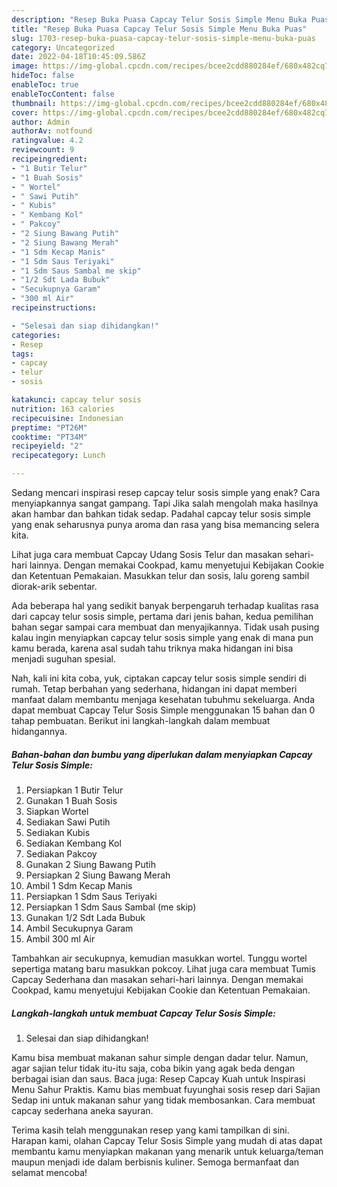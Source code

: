 ```yaml
---
description: "Resep Buka Puasa Capcay Telur Sosis Simple Menu Buka Puas"
title: "Resep Buka Puasa Capcay Telur Sosis Simple Menu Buka Puas"
slug: 1703-resep-buka-puasa-capcay-telur-sosis-simple-menu-buka-puas
category: Uncategorized
date: 2022-04-18T10:45:09.586Z
image: https://img-global.cpcdn.com/recipes/bcee2cdd880284ef/680x482cq70/capcay-telur-sosis-simple-foto-resep-utama.jpg
hideToc: false
enableToc: true
enableTocContent: false
thumbnail: https://img-global.cpcdn.com/recipes/bcee2cdd880284ef/680x482cq70/capcay-telur-sosis-simple-foto-resep-utama.jpg
cover: https://img-global.cpcdn.com/recipes/bcee2cdd880284ef/680x482cq70/capcay-telur-sosis-simple-foto-resep-utama.jpg
author: Admin
authorAv: notfound
ratingvalue: 4.2
reviewcount: 9
recipeingredient:
- "1 Butir Telur"
- "1 Buah Sosis"
- " Wortel"
- " Sawi Putih"
- " Kubis"
- " Kembang Kol"
- " Pakcoy"
- "2 Siung Bawang Putih"
- "2 Siung Bawang Merah"
- "1 Sdm Kecap Manis"
- "1 Sdm Saus Teriyaki"
- "1 Sdm Saus Sambal me skip"
- "1/2 Sdt Lada Bubuk"
- "Secukupnya Garam"
- "300 ml Air"
recipeinstructions:

- "Selesai dan siap dihidangkan!"
categories:
- Resep
tags:
- capcay
- telur
- sosis

katakunci: capcay telur sosis 
nutrition: 163 calories
recipecuisine: Indonesian
preptime: "PT26M"
cooktime: "PT34M"
recipeyield: "2"
recipecategory: Lunch

---
```



Sedang mencari inspirasi resep capcay telur sosis simple yang enak? Cara menyiapkannya sangat gampang. Tapi Jika salah mengolah maka hasilnya akan hambar dan bahkan tidak sedap. Padahal capcay telur sosis simple yang enak seharusnya punya aroma dan rasa yang bisa memancing selera kita.


Lihat juga cara membuat Capcay Udang Sosis Telur dan masakan sehari-hari lainnya. Dengan memakai Cookpad, kamu menyetujui Kebijakan Cookie dan Ketentuan Pemakaian. Masukkan telur dan sosis, lalu goreng sambil diorak-arik sebentar.

Ada beberapa hal yang sedikit banyak berpengaruh terhadap kualitas rasa dari capcay telur sosis simple, pertama dari jenis bahan, kedua pemilihan bahan segar sampai cara membuat dan menyajikannya. Tidak usah pusing kalau ingin menyiapkan capcay telur sosis simple yang enak di mana pun kamu berada, karena asal sudah tahu triknya maka hidangan ini bisa menjadi suguhan spesial.


Nah, kali ini kita coba, yuk, ciptakan capcay telur sosis simple sendiri di rumah. Tetap berbahan yang sederhana, hidangan ini dapat memberi manfaat dalam membantu menjaga kesehatan tubuhmu sekeluarga. Anda dapat membuat Capcay Telur Sosis Simple menggunakan 15 bahan dan 0 tahap pembuatan. Berikut ini langkah-langkah dalam membuat hidangannya.

<!--inarticleads1-->

##### Bahan-bahan dan bumbu yang diperlukan dalam menyiapkan Capcay Telur Sosis Simple:

1. Persiapkan 1 Butir Telur
1. Gunakan 1 Buah Sosis
1. Siapkan  Wortel
1. Sediakan  Sawi Putih
1. Sediakan  Kubis
1. Sediakan  Kembang Kol
1. Sediakan  Pakcoy
1. Gunakan 2 Siung Bawang Putih
1. Persiapkan 2 Siung Bawang Merah
1. Ambil 1 Sdm Kecap Manis
1. Persiapkan 1 Sdm Saus Teriyaki
1. Persiapkan 1 Sdm Saus Sambal (me skip)
1. Gunakan 1/2 Sdt Lada Bubuk
1. Ambil Secukupnya Garam
1. Ambil 300 ml Air


Tambahkan air secukupnya, kemudian masukkan wortel. Tunggu wortel sepertiga matang baru masukkan pokcoy. Lihat juga cara membuat Tumis Capcay Sederhana dan masakan sehari-hari lainnya. Dengan memakai Cookpad, kamu menyetujui Kebijakan Cookie dan Ketentuan Pemakaian. 

<!--inarticleads2-->

##### Langkah-langkah untuk membuat Capcay Telur Sosis Simple:


1. Selesai dan siap dihidangkan!

Kamu bisa membuat makanan sahur simple dengan dadar telur. Namun, agar sajian telur tidak itu-itu saja, coba bikin yang agak beda dengan berbagai isian dan saus. Baca juga: Resep Capcay Kuah untuk Inspirasi Menu Sahur Praktis. Kamu bias membuat fuyunghai sosis resep dari Sajian Sedap ini untuk makanan sahur yang tidak membosankan. Cara membuat capcay sederhana aneka sayuran. 

Terima kasih telah menggunakan resep yang kami tampilkan di sini. Harapan kami, olahan Capcay Telur Sosis Simple yang mudah di atas dapat membantu kamu menyiapkan makanan yang menarik untuk keluarga/teman maupun menjadi ide dalam berbisnis kuliner. Semoga bermanfaat dan selamat mencoba!
